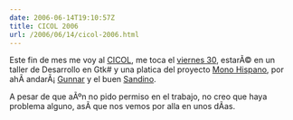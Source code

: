 ```yaml
---
date: 2006-06-14T19:10:57Z
title: CICOL 2006
url: /2006/06/14/cicol-2006.html
---
```


<p>Este fin de mes me voy al <a href="http://2006.cicol.org.mx">CICOL</a>, me toca el <a href="http://2006.cicol.org.mx/programa.php">viernes 30</a>, estarÃ© en un taller de Desarrollo en Gtk# y una platica del proyecto <a href="http://www.monohispano.es">Mono Hispano</a>, por ahÃ­ andarÃ¡ <a href="http://www.gwolf.org/">Gunnar</a> y el buen <a href="http://www.sandino.net/">Sandino</a>.</p>
<p>A pesar de que aÃºn no pido permiso en el trabajo, no creo que haya problema alguno, asÃ­ que nos vemos por alla en unos dÃ­as.</p>
